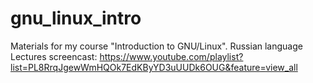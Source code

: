 gnu_linux_intro
===============

Materials for my course "Introduction to GNU/Linux". Russian language
Lectures screencast: https://www.youtube.com/playlist?list=PL8RrqJgewWmHQOk7EdKByYD3uUUDk6OUG&feature=view_all

